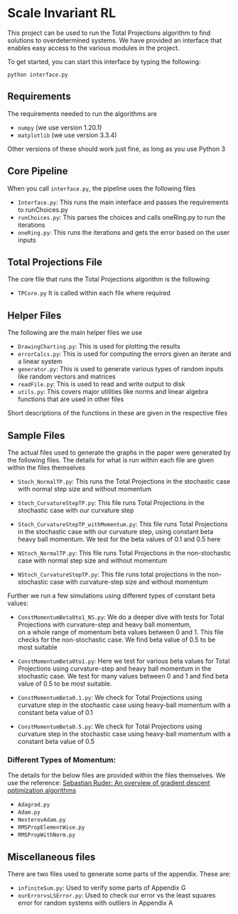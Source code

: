 
# Scale Invariant RL

This project can be used to run the Total Projections algorithm to 
find solutions to overdetermined systems. We have provided an interface that enables
easy access to the various modules in the project.

To get started, you can start this interface by typing the following:

    python interface.py

## Requirements
The requirements needed to run the algorithms are
- `numpy` (we use version 1.20.1)
- `matplotlib` (we use version 3.3.4) 

Other versions of these should work just fine, as long as you use Python 3
## Core Pipeline

When you call `interface.py`, the pipeline uses the following files
- `Interface.py`: This runs the main interface and passes the requirements to runChoices.py
- `runChoices.py`: This parses the choices and calls oneRing.py to run the iterations
- `oneRing.py`: This runs the iterations and gets the error based on the user inputs

## Total Projections File
The core file that runs the Total Projections algorithm is the following:
- `TPCore.py`
It is called within each file where required

## Helper Files
The following are the main helper files we use

- `DrawingCharting.py`: This is used for plotting the results
- `errorCalcs.py`: This is used for computing the errors given an iterate 
and a linear system
- `generator.py`: This is used to generate various types of random inputs 
like random vectors and matrices
- `readFile.py`: This is used to read and write output to disk
- `utils.py`: This covers major utilities like norms and linear algebra 
functions that are used in other files

Short descriptions of the functions in these are given in the respective files

## Sample Files
The actual files used to generate the graphs in the paper were 
generated by the following files. The details for what is run within each file
are given within the files themselves

- `Stoch_NormalTP.py`: This runs the Total Projections in the stochastic case with 
normal step size and without momentum
- `Stoch_CurvatureStepTP.py`: This file runs Total Projections in the stochastic case 
with our curvature step
- `Stoch_CurvatureStepTP_withMomentum.py`: This file runs Total Projections in 
the stochastic case with our curvature step, 
using constant beta heavy ball momentum. We test for the beta values of 0.1 and 0.5 here

- `NStoch_NormalTP.py`: This file runs Total Projections in the non-stochastic case 
with normal step size and without momentum
- `NStoch_CurvatureStepTP.py`:  This file runs total projections in the non-stochastic
case with curvature-step size and without momentum

Further we run a few simulations using different types of constant beta values:
- `ConstMomentumBeta0to1_NS.py`:  We do a deeper dive with tests for 
Total Projections with curvature-step and heavy ball momentum,  
on a whole range of momentum beta values between 0 and 1. 
This file checks for the non-stochastic case. 
We find beta value of 0.5 to be most suitable
 
- `ConstMomentumBeta0to1.py`:  Here we test for various beta values for Total Projections
using curvature-step and heavy ball momentum in the stochastic case. 
We test for many values between 0 and 1 and find beta value of 0.5 to be most suitable.

- `ConstMomentumBeta0.1.py`: We check for Total Projections using curvature step 
in the stochastic case using heavy-ball momentum with a constant beta value of 0.1   
- `ConstMomentumBeta0.5.py`: We check for Total Projections using curvature step 
in the stochastic case using heavy-ball momentum with a constant beta value of 0.5 
       

### Different Types of Momentum:
The details for the below files are provided within the files themselves.
We use the reference: 
[Sebastian Ruder: An overview of gradient descent optimization algorithms](https://ruder.io/optimizing-gradient-descent/)

- `Adagrad.py`
- `Adam.py`
- `NesterovAdam.py`
- `RMSPropElementWise.py`
- `RMSPropWithNorm.py`

## Miscellaneous files
There are two files used to generate some parts of the appendix. These are:

- `infiniteSum.py`: Used to verify some parts of Appendix G
- `ourErrorvsLSError.py`: Used to check our error vs the least squares error 
for random systems with outliers in Appendix A